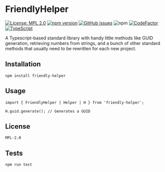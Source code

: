 # FriendlyHelper

[![License: MPL 2.0](https://img.shields.io/badge/License-MPL%202.0-brightgreen.svg)](https://opensource.org/licenses/MPL-2.0)
[![npm version](https://badge.fury.io/js/friendly-helper.svg)](https://badge.fury.io/js/friendly-helper)
[![GitHub issues](https://img.shields.io/github/issues/JosunLP/FriendlyHelper)](https://github.com/JosunLP/FriendlyHelper/issues)
![npm](https://img.shields.io/npm/dt/friendly-helper)
[![CodeFactor](https://www.codefactor.io/repository/github/josunlp/friendlyhelper/badge)](https://www.codefactor.io/repository/github/josunlp/friendlyhelper)
[![TypeScript](https://img.shields.io/badge/Developed%20in-TypeScript-blue?logo=typescript)](https://www.typescriptlang.org/)

A Typescript-based standard library with handy little methods like GUID generation, retrieving numbers from strings, and a bunch of other standard methods that usually need to be rewritten for each new project.

## Installation

    npm install friendly-helper

## Usage

    import { FriendlyHelper | Helper | H } from 'friendly-helper';

    H.guid.generate(); // Generates a GUID

## License

    MPL-2.0

## Tests

    npm run test

